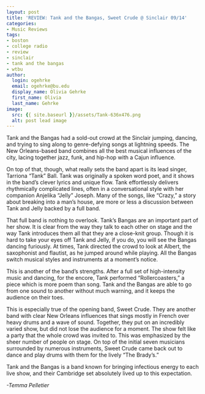 ```yaml
---
layout: post
title: 'REVIEW: Tank and the Bangas, Sweet Crude @ Sinclair 09/14'
categories:
- Music Reviews
tags:
- boston
- college radio
- review
- sinclair
- tank and the bangas
- wtbu
author:
  login: ogehrke
  email: ogehrke@bu.edu
  display_name: Olivia Gehrke
  first_name: Olivia
  last_name: Gehrke
image:
  src: {{ site.baseurl }}/assets/Tank-636x476.png
  alt: post lead image
---
```


Tank and the Bangas had a sold-out crowd at the Sinclair jumping, dancing, and trying to sing along to genre-defying songs at lightning speeds. The New Orleans-based band combines all the best musical influences of the city, lacing together jazz, funk, and hip-hop with a Cajun influence.

On top of that, though, what really sets the band apart is its lead singer, Tarriona “Tank” Ball. Tank was originally a spoken word poet, and it shows in the band’s clever lyrics and unique flow. Tank effortlessly delivers rhythmically complicated lines, often in a conversational style with her companion Anjelika “Jelly” Joseph. Many of the songs, like “Crazy,” a story about breaking into a man’s house, are more or less a discussion between Tank and Jelly backed by a full band.  

That full band is nothing to overlook. Tank’s Bangas are an important part of her show. It is clear from the way they talk to each other on stage and the way Tank introduces them all that they are a close-knit group. Though it is hard to take your eyes off Tank and Jelly, if you do, you will see the Bangas dancing furiously. At times, Tank directed the crowd to look at Albert, the saxophonist and flautist, as he jumped around while playing. All the Bangas switch musical styles and instruments at a moment’s notice.

This is another of the band’s strengths. After a full set of high-intensity music and dancing, for the encore, Tank performed “Rollercoasters,” a piece which is more poem than song. Tank and the Bangas are able to go from one sound to another without much warning, and it keeps the audience on their toes.

This is especially true of the opening band, Sweet Crude. They are another band with clear New Orleans influences that sings mostly in French over heavy drums and a wave of sound. Together, they put on an incredibly varied show, but did not lose the audience for a moment. The show felt like a party that the whole crowd was invited to. This was emphasized by the sheer number of people on stage. On top of the initial seven musicians surrounded by numerous instruments, Sweet Crude came back out to dance and play drums with them for the lively “The Brady’s.”

Tank and the Bangas is a band known for bringing infectious energy to each live show, and their Cambridge set absolutely lived up to this expectation.

_\-Temma Pelletier_